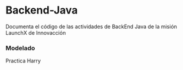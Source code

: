 # Backend-Java
Documenta el código de las actividades de BackEnd Java de la misión LaunchX de Innovacción
### Modelado
Practica Harry
